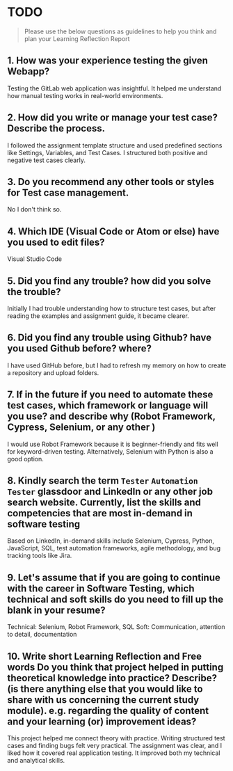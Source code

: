 
# TODO

> Please use the below questions as guidelines to help you think and plan your Learning Reflection Report

## 1. How was your experience testing the given Webapp?

Testing the GitLab web application was insightful. It helped me understand how manual testing works in real-world environments.

## 2. How did you write or manage your test case? Describe the process.

I followed the assignment template structure and used predefined sections like Settings, Variables, and Test Cases. I structured both positive and negative test cases clearly.

## 3. Do you recommend any other tools or styles for Test case management. 

No I don't think so.

## 4. Which IDE (Visual Code or Atom or else) have you used to edit files?

Visual Studio Code
     
## 5. Did you find any trouble? how did you solve the trouble?

Initially I had trouble understanding how to structure test cases, but after reading the examples and assignment guide, it became clearer.

## 6. Did you find any trouble using Github? have you used Github before? where?

I have used GitHub before, but I had to refresh my memory on how to create a repository and upload folders.

## 7. If in the future if you need to automate these test cases, which framework or language will you use? and describe why (Robot Framework, Cypress, Selenium, or any other )

I would use Robot Framework because it is beginner-friendly and fits well for keyword-driven testing. Alternatively, Selenium with Python is also a good option.

## 8. Kindly search the term `Tester` `Automation Tester` glassdoor and LinkedIn or any other job search website. Currently, list the skills and competencies that are most in-demand in software testing

Based on LinkedIn, in-demand skills include Selenium, Cypress, Python, JavaScript, SQL, test automation frameworks, agile methodology, and bug tracking tools like Jira.

## 9. **Let's assume** that if you are going to continue with the career in Software Testing, which technical and soft skills do you need to fill up the blank in your resume?

Technical: Selenium, Robot Framework, SQL
Soft: Communication, attention to detail, documentation

## 10. Write short Learning Reflection and  Free words Do you think that project helped in putting theoretical knowledge into practice? Describe? (is there anything else that you would like to share with us concerning the current study module). e.g. regarding the quality of content and your learning (or) improvement ideas? 

This project helped me connect theory with practice. Writing structured test cases and finding bugs felt very practical. The assignment was clear, and I liked how it covered real application testing. It improved both my technical and analytical skills.